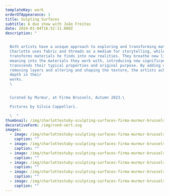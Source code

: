 ```yaml
---
templateKey: work
orderOfAppearance: 1
title: Sulpting Surfaces
subtitle: A duo show with João Freitas
date: 2024-01-04T16:52:11.800Z
description: "


  Both artists have a unique approach to exploring and transforming materials.
  Charlotte uses fabric and threads as a medium for storytelling, while João
  transforms materials he finds into new realities. They breathe new life and
  meaning into the materials they work with, introducing new significance that
  transcends their typical properties and original purpose. By adding or
  removing layers and altering and shaping the texture, the artists achieve
  depth in their
  works.                                                                                                                                     \
  \ 


  Curated by Murmur, at Firma Brussels, Autumn 2023.\ 

  Pictures by Silvia Cappellari.

  \  "
thumbnail: /img/charlottestuby-sculpting-surfaces-firma-murmur-brussels-2023-7.jpg
decorativeForm: /img/rond-vert.svg
images:
  - image: /img/charlottestuby-sculpting-surfaces-firma-murmur-brussels-2023-6.jpg
    caption: ""
  - image: /img/charlottestuby-sculpting-surfaces-firma-murmur-brussels-2023-5.jpg
    caption: ""
  - image: /img/charlottestuby-sculpting-surfaces-firma-murmur-brussels-2023-4.jpg
    caption: ""
  - image: /img/charlottestuby-sculpting-surfaces-firma-murmur-brussels-2023-1.jpg
    caption: ""
  - image: /img/charlottestuby-sculpting-surfaces-firma-murmur-brussels-2023-2..jpg
    caption: ""
  - image: /img/charlottestuby-sculpting-surfaces-firma-murmur-brussels-2023-3.jpg
    caption: ""
---
```

